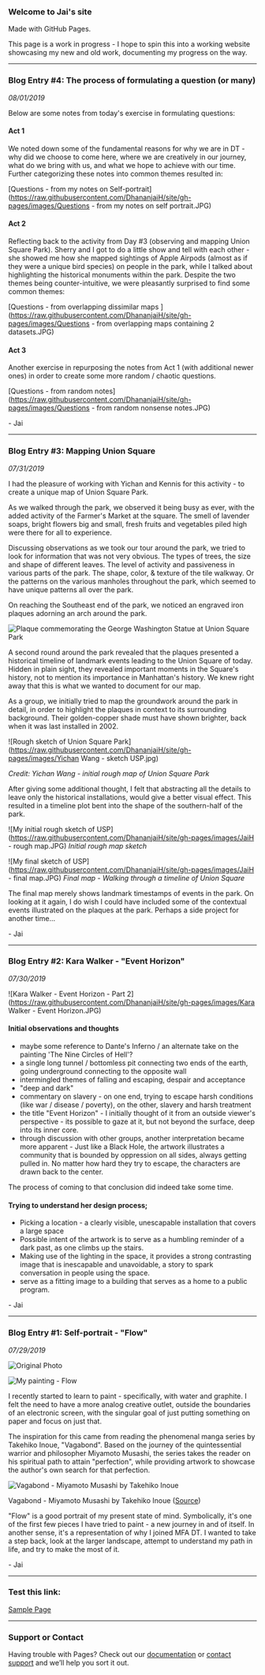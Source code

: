 ### Welcome to Jai's site
Made with GitHub Pages.

This page is a work in progress - I hope to spin this into a working website showcasing my new and old work, documenting my progress on the way.

***

### Blog Entry #4: The process of formulating a question (or many)
_08/01/2019_

Below are some notes from today's exercise in formulating questions:

#### Act 1
We noted down some of the fundamental reasons for why we are in DT - why did we choose to come here, where we are creatively in our journey, what do we bring with us, and what we hope to achieve with our time. Further categorizing these notes into common themes resulted in:

[Questions - from my notes on Self-portrait](https://raw.githubusercontent.com/DhananjaiH/site/gh-pages/images/Questions - from my notes on self portrait.JPG)

#### Act 2
Reflecting back to the activity from Day \#3 (observing and mapping Union Square Park). Sherry and I got to do a little show and tell with each other - she showed me how she mapped sightings of Apple Airpods (almost as if they were a unique bird species) on people in the park, while I talked about highlighting the historical monuments within the park.
Despite the two themes being counter-intuitive, we were pleasantly surprised to find some common themes:

[Questions - from overlapping dissimilar maps ](https://raw.githubusercontent.com/DhananjaiH/site/gh-pages/images/Questions - from overlapping maps containing 2 datasets.JPG)

#### Act 3
Another exercise in repurposing the notes from Act 1 (with additional newer ones) in order to create some more random / chaotic questions.

[Questions - from random notes](https://raw.githubusercontent.com/DhananjaiH/site/gh-pages/images/Questions - from random nonsense notes.JPG)

\- Jai

***

### Blog Entry #3: Mapping Union Square
_07/31/2019_

I had the pleasure of working with Yichan and Kennis for this activity - to create a unique map of Union Square Park.

As we walked through the park, we observed it being busy as ever, with the added activity of the Farmer's Market at the square. The smell of lavender soaps, bright flowers big and small, fresh fruits and vegetables piled high were there for all to experience.

Discussing observations as we took our tour around the park, we tried to look for information that was not very obvious. The types of trees, the size and shape of different leaves. The level of activity and passiveness in various parts of the park. The shape, color, & texture of the tile walkway. Or the patterns on the various manholes throughout the park, which seemed to have unique patterns all over the park.

On reaching the Southeast end of the park, we noticed an engraved iron plaques adorning an arch around the park.

![Plaque commemorating the George Washington Statue at Union Square Park](https://raw.githubusercontent.com/DhananjaiH/site/gh-pages/images/USPPlaque-GWStatue.JPG)

A second round around the park revealed that the plaques presented a historical timeline of landmark events leading to the Union Square of today. Hidden in plain sight, they revealed important moments in the Square's history, not to mention its importance in Manhattan's history. We knew right away that this is what we wanted to document for our map.

As a group, we initially tried to map the groundwork around the park in detail, in order to highlight the plaques in context to its surrounding background. Their golden-copper shade must have shown brighter, back when it was last installed in 2002.

![Rough sketch of Union Square Park](https://raw.githubusercontent.com/DhananjaiH/site/gh-pages/images/Yichan Wang - sketch USP.jpg)

_Credit: Yichan Wang - initial rough map of Union Square Park_

After giving some additional thought, I felt that abstracting all the details to leave only the historical installations, would give a better visual effect. This resulted in a timeline plot bent into the shape of the southern-half of the park.

![My initial rough sketch of USP](https://raw.githubusercontent.com/DhananjaiH/site/gh-pages/images/JaiH - rough map.JPG)
_Initial rough map sketch_

![My final sketch of USP](https://raw.githubusercontent.com/DhananjaiH/site/gh-pages/images/JaiH - final map.JPG)
_Final map - Walking through a timeline of Union Square_

The final map merely shows landmark timestamps of events in the park. On looking at it again, I do wish I could have included some of the contextual events illustrated on the plaques at the park. Perhaps a side project for another time...

\- Jai

***

### Blog Entry #2: Kara Walker - "Event Horizon"
_07/30/2019_

![Kara Walker - Event Horizon - Part 2](https://raw.githubusercontent.com/DhananjaiH/site/gh-pages/images/Kara Walker - Event Horizon.JPG)

#### Initial observations and thoughts
- maybe some reference to Dante's Inferno / an alternate take on the painting 'The Nine Circles of Hell'?
- a single long tunnel / bottomless pit connecting two ends of the earth, going underground connecting to the opposite wall
- intermingled themes of falling and escaping, despair and acceptance
- "deep and dark"
- commentary on slavery - on one end, trying to escape harsh conditions (like war / disease / poverty), on the other, slavery and harsh treatment
- the title "Event Horizon" - I initially thought of it from an outside viewer's perspective - its possible to gaze at it, but not beyond the surface, deep into its inner core.
- through discussion with other groups, another interpretation became more apparent - Just like a Black Hole, the artwork illustrates a community that is bounded by oppression on all sides, always getting pulled in. No matter how hard they try to escape, the characters are drawn back to the center.

The process of coming to that conclusion did indeed take some time.

#### Trying to understand her design process;
- Picking a location - a clearly visible, unescapable installation that covers a large space
- Possible intent of the artwork is to serve as a humbling reminder of a dark past, as one climbs up the stairs.
- Making use of the lighting in the space, it provides a strong contrasting image that is inescapable and unavoidable, a story to spark conversation in people using the space.
- serve as a fitting image to a building that serves as a home to a public program.

\- Jai

***

### Blog Entry #1: Self-portrait - "Flow"
_07/29/2019_

![Original  Photo](https://raw.githubusercontent.com/DhananjaiH/site/gh-pages/images/47e21fc6-e471-48f4-8e59-43cdfc43f374.jpg)

![My painting - Flow](https://raw.githubusercontent.com/DhananjaiH/site/gh-pages/images/Flow%20-%20JaiH.JPG)

 I recently started to learn to paint - specifically, with water and graphite. I felt the need to have a more analog creative outlet, outside the boundaries of an electronic screen, with the singular goal of just putting something on paper and focus on just that.

The inspiration for this came from reading the phenomenal manga series by Takehiko Inoue, "Vagabond". Based on the journey of the quintessential warrior and philosopher Miyamoto Musashi, the series takes the reader on his spiritual path to attain "perfection", while providing artwork to showcase the author's own search for that perfection.

![Vagabond - Miyamoto Musashi by Takehiko Inoue](https://raw.githubusercontent.com/DhananjaiH/site/gh-pages/images/tumblr_n0kp38UsQ31r6eyjlo1_500.png)

Vagabond - Miyamoto Musashi by Takehiko Inoue
([Source](https://www.pinterest.com/pin/159033430565986932))

"Flow" is a good portrait of my present state of mind. Symbolically, it's one of the first few pieces I have tried to paint - a new journey in and of itself. In another sense, it's a representation of why I joined MFA DT. I wanted to take a step back, look at the larger landscape, attempt to understand my path in life, and try to make the most of it.

\- Jai

***
### Test this link:
[Sample Page](/site/index.html)
***

### Support or Contact
Having trouble with Pages? Check out our [documentation](https://help.github.com/pages) or [contact support](https://github.com/contact) and we’ll help you sort it out.
